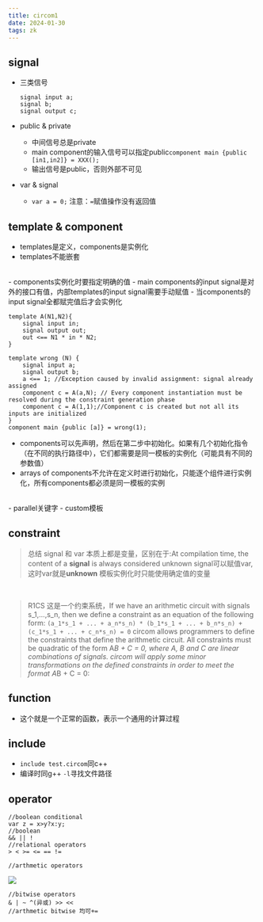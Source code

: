 ```yaml
---
title: circom1
date: 2024-01-30 
tags: zk
---
```

<!--more-->
## signal
- 三类信号
    ```
    signal input a;
    signal b;
    signal output c;
    ```

- public & private
  - 中间信号总是private
  - main component的输入信号可以指定public`component main {public [in1,in2]} = XXX();`
  - 输出信号是public，否则外部不可见

- var & signal
  - `var a = 0;` 注意：`=`赋值操作没有返回值
  

## template & component
- templates是定义，components是实例化
- templates不能嵌套
<br>
- components实例化时要指定明确的值
- main components的input signal是对外的接口有值，内部templates的input signal需要手动赋值
- 当components的input signal全都赋完值后才会实例化

```
template A(N1,N2){
    signal input in;
    signal output out; 
    out <== N1 * in * N2;
}

template wrong (N) {
    signal input a;
    signal output b;
    a <== 1; //Exception caused by invalid assignment: signal already assigned
    component c = A(a,N); // Every component instantiation must be resolved during the constraint generation phase
    component c = A(1,1);//Component c is created but not all its inputs are initialized
}
component main {public [a]} = wrong(1);
```
- components可以先声明，然后在第二步中初始化。如果有几个初始化指令（在不同的执行路径中），它们都需要是同一模板的实例化（可能具有不同的参数值）
- arrays of components不允许在定义时进行初始化，只能逐个组件进行实例化，所有components都必须是同一模板的实例
<br>
- parallel关键字
- custom模板

## constraint
>总结
>signal 和 var 本质上都是变量，区别在于:At compilation time, the content of a **signal** is always considered unknown
>signal可以赋值var,这时var就是**unknown**
>模板实例化时只能使用确定值的变量
<br>

>R1CS
>这是一个约束系统，If we have an arithmetic circuit with signals s_1,...,s_n, then we define a constraint as an equation of the following form:
>`(a_1*s_1 + ... + a_n*s_n) * (b_1*s_1 + ... + b_n*s_n) + (c_1*s_1 + ... + c_n*s_n) = 0`
>circom allows programmers to define the constraints that define the arithmetic circuit. All constraints must be quadratic of the form A*B + C = 0,
>where A, B and C are linear combinations of signals. circom will apply some minor transformations on the defined constraints in order to meet the format A*B + C = 0:


## function
- 这个就是一个正常的函数，表示一个通用的计算过程


## include
- `include test.circom`同c++
- 编译时同g++ `-l`寻找文件路径


## operator
```circom
//boolean conditional
var z = x>y?x:y;
//boolean
&& || !
//relational operators
> < >= <= == !=
```
```
//arthmetic operators
```
![](pic/circom.png)
```
//bitwise operators
& | ~ ^(异或) >> <<
//arthmetic bitwise 均可+=
```